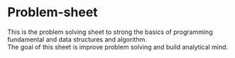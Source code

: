 # Problem-sheet
This is the problem solving sheet to strong the basics of programming fundamental and data structures and algorithm.<br> The goal of this sheet is improve problem solving and build analytical mind.
